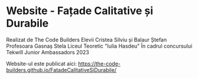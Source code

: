 # Website - Fațade Calitative și Durabile

Realizat de The Code Builders
Elevii Cristea Silviu și Balaur Ștefan
Profesoara Gasnaș Stela
Liceul Teoretic "Iulia Hasdeu"
În cadrul concursului Tekwill Junior Ambassadors 2023

Website-ul este publicat aici: https://the-code-builders.github.io/FatadeCalitativeSiDurabile/
